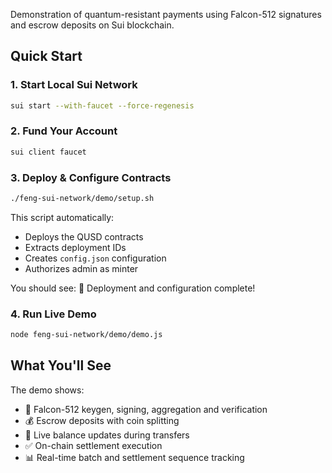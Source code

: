 Demonstration of quantum-resistant payments using Falcon-512 signatures and escrow deposits on Sui blockchain.

## Quick Start

### 1. Start Local Sui Network
```bash
sui start --with-faucet --force-regenesis
```

### 2. Fund Your Account
```bash
sui client faucet
```

### 3. Deploy & Configure Contracts
```bash
./feng-sui-network/demo/setup.sh
```
This script automatically:
- Deploys the QUSD contracts
- Extracts deployment IDs
- Creates `config.json` configuration
- Authorizes admin as minter

You should see: 🎉 Deployment and configuration complete!

### 4. Run Live Demo
```bash
node feng-sui-network/demo/demo.js
```

## What You'll See

The demo shows:
- 🔐 Falcon-512 keygen, signing, aggregation and verification
- 💰 Escrow deposits with coin splitting
- 🔄 Live balance updates during transfers
- ✅ On-chain settlement execution
- 📊 Real-time batch and settlement sequence tracking
